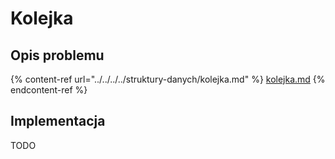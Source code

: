 # Kolejka

## Opis problemu

{% content-ref url="../../../../struktury-danych/kolejka.md" %}
[kolejka.md](../../../../struktury-danych/kolejka.md)
{% endcontent-ref %}

## Implementacja

TODO
